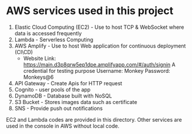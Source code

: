 # AWS services used in this project
1. Elastic Cloud Computing (EC2) - Use to host TCP & WebSocket where data is accessed frequently
2. Lambda - Serverless Computing
3. AWS Amplify - Use to host Web application for continuous deployment (CI\CD) 
    - Website Link: https://main.d3p8qrw5ep1dpe.amplifyapp.com/#/auth/signin
        A credential for testing purpose
        Username:   Monkey
        Password:   Monkeys@6
4. API Gateway - Create Apis for HTTP request
5. Cognito - user pools of the app
6. DynamoDB - Database built with NoSQL 
7. S3 Bucket - Stores images data such as certificate
8. SNS - Provide push out notifications


EC2 and Lambda codes are provided in this directory. Other services are used in the console in AWS without local code.